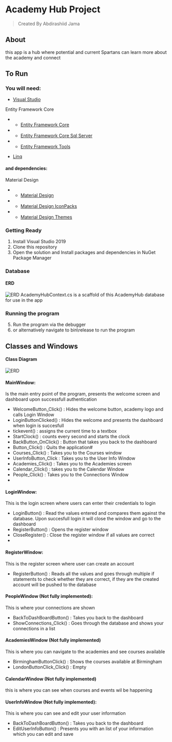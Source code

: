 # Academy Hub Project

> Created By Abdirashiid Jama

## About

this app is a hub where potential and current Spartans can learn more about the academy and connect

## To Run

### You will need:
- [Visual Studio](https://visualstudio.microsoft.com/downloads/)



Entity Framework Core
- - [Entity Framework Core](https://www.nuget.org/packages/EntityFramework/)
- - [Entity Framework Core Sql Server](https://www.nuget.org/packages/Microsoft.EntityFrameworkCore.SqlServer/)
- - [Entity Framework Tools](https://www.nuget.org/packages/Microsoft.EntityFrameworkCore.Tools/)


- [Linq](https://www.nuget.org/packages/System.Linq/)





#### and dependencies:

Material Design
- - [Material Design](https://www.nuget.org/packages/MaterialDesignThemes.MahApps/0.1.1-ci981)
- - [Material Design IconPacks](https://www.nuget.org/packages/MaterialDesign.Icons/)
- - [Material Design Themes](https://www.nuget.org/packages/MaterialDesignThemes/3.1.0-ci981)

### Getting Ready
1. Install Visual Studio 2019
2. Clone this repository
3. Open the solution and Install packages and dependencies in NuGet Package Manager

### Database
#### ERD
![ERD](https://i.imgur.com/LMeW4Sv.png)
AcademyHubContext.cs is a scaffold of this AcademyHub database for use in the app


### Running the program

5. Run the program via the debugger
6. or alternatively navigate to bin\release to run the program

## Classes and Windows

#### Class Diagram
![ERD](https://i.imgur.com/u3NE4PW.png)

#### MainWindow:
Is the main entry point of the program, presents the welcome screen and dashboard upon successfull authentication
 - WelcomeButton_Click() : Hides the welcome button, academy logo and calls Login Window
 - LoginButtonClicked() : Hides the welcome and presents the dashboard when login is succesfull
 - tickevent() : assigns the current time to a textbox
 - StartClock() : counts every second and starts the clock
 - BackButton_OnClick() : Button that takes you back to the dashboard
 - Button_Click() : Quits the application#
 - Courses_Click() : Takes you to the Courses window
 - UserInfoButton_Click : Takes you to the User Info Window
 - Academies_Click() : Takes you to the Academies screen
 - Calendar_Click() : takes you to the Calendar Window
 - People_Click() : Takes you to the Connections Window
 - 
 #### LoginWindow:
This is the login screen where users can enter their credentials to login
- LoginButton() : Read the values entered and compares them against the database. Upon succesfull login it will close the window and go to the dashboard
- RegisterButton() : Opens the register window
- CloseRegister() : Close the register window if all values are correct
- 
#### RegisterWindow:
This is the register screen where user can create an account
- RegisterButton() : Reads all the values and goes through multiple if statements to check whether they are correct, if they are the created account will be pushed to the database

#### PeopleWindow (Not fully implemented):
This is where your connections are shown
- BackToDashBoardButton() : Takes you back to the dashboard
- ShowConnections_Click() : Goes through the database and shows your connections in a list

#### AcademiesWindow (Not fully implemented)
This is where you can navigate to the academies and see courses available
- BirminghamButtonClick() : Shows the courses available at Birmingham
- LondonButtonClick_Click() : Empty

#### CalendarWindow (Not fully implemented)
this is where you can see when courses and events wil be happening

#### UserInfoWindow (Not fully implemented):
This is where you can see and edit your user information
- BackToDashBoardButton() : Takes you back to the dashboard
- EditUserInfoButton() : Presents you with an list of your information which you can edit and save

